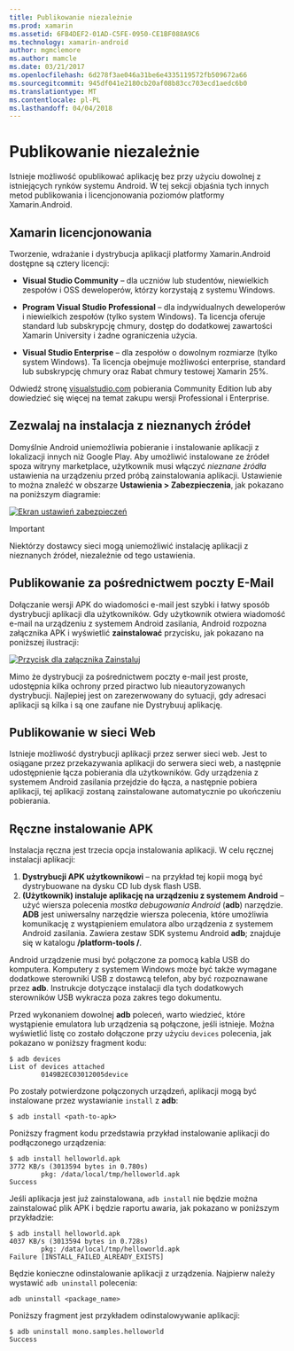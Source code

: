 ```yaml
---
title: Publikowanie niezależnie
ms.prod: xamarin
ms.assetid: 6FB4DEF2-01AD-C5FE-0950-CE1BF088A9C6
ms.technology: xamarin-android
author: mgmclemore
ms.author: mamcle
ms.date: 03/21/2017
ms.openlocfilehash: 6d278f3ae046a31be6e4335119572fb509672a66
ms.sourcegitcommit: 945df041e2180cb20af08b83cc703ecd1aedc6b0
ms.translationtype: MT
ms.contentlocale: pl-PL
ms.lasthandoff: 04/04/2018
---
```

# <a name="publishing-independently"></a>Publikowanie niezależnie

Istnieje możliwość opublikować aplikację bez przy użyciu dowolnej z istniejących rynków systemu Android. W tej sekcji objaśnia tych innych metod publikowania i licencjonowania poziomów platformy Xamarin.Android.


## <a name="xamarin-licensing"></a>Xamarin licencjonowania

Tworzenie, wdrażanie i dystrybucja aplikacji platformy Xamarin.Android dostępne są cztery licencji:

-   **Visual Studio Community** &ndash; dla uczniów lub studentów, niewielkich zespołów i OSS deweloperów, którzy korzystają z systemu Windows.

-   **Program Visual Studio Professional** &ndash; dla indywidualnych deweloperów i niewielkich zespołów (tylko system Windows). Ta licencja oferuje standard lub subskrypcję chmury, dostęp do dodatkowej zawartości Xamarin University i żadne ograniczenia użycia.

-   **Visual Studio Enterprise** &ndash; dla zespołów o dowolnym rozmiarze (tylko system Windows). Ta licencja obejmuje możliwości enterprise, standard lub subskrypcję chmury oraz Rabat chmury testowej Xamarin 25%.

Odwiedź stronę [visualstudio.com](https://www.visualstudio.com/xamarin/) pobierania Community Edition lub aby dowiedzieć się więcej na temat zakupu wersji Professional i Enterprise.


## <a name="allow-installation-from-unknown-sources"></a>Zezwalaj na instalacja z nieznanych źródeł

Domyślnie Android uniemożliwia pobieranie i instalowanie aplikacji z lokalizacji innych niż Google Play. Aby umożliwić instalowane ze źródeł spoza witryny marketplace, użytkownik musi włączyć *nieznane źródła* ustawienia na urządzeniu przed próbą zainstalowania aplikacji. Ustawienie to można znaleźć w obszarze **Ustawienia > Zabezpieczenia**, jak pokazano na poniższym diagramie:

[![Ekran ustawień zabezpieczeń](publishing-independently-images/settings.png)](publishing-independently-images/settings.png#lightbox)


> [!IMPORTANT]
> Niektórzy dostawcy sieci mogą uniemożliwić instalację aplikacji z nieznanych źródeł, niezależnie od tego ustawienia.



## <a name="publishing-by-e-mail"></a>Publikowanie za pośrednictwem poczty E-Mail

Dołączanie wersji APK do wiadomości e-mail jest szybki i łatwy sposób dystrybucji aplikacji dla użytkowników. Gdy użytkownik otwiera wiadomość e-mail na urządzeniu z systemem Android zasilania, Android rozpozna załącznika APK i wyświetlić **zainstalować** przycisku, jak pokazano na poniższej ilustracji:

[![Przycisk dla załącznika Zainstaluj](publishing-independently-images/publishing-via-email.png)](publishing-independently-images/publishing-via-email.png#lightbox)

Mimo że dystrybucji za pośrednictwem poczty e-mail jest proste, udostępnia kilka ochrony przed piractwo lub nieautoryzowanych dystrybucji. Najlepiej jest on zarezerwowany do sytuacji, gdy adresaci aplikacji są kilka i są one zaufane nie Dystrybuuj aplikację.


## <a name="publishing-by-web"></a>Publikowanie w sieci Web

Istnieje możliwość dystrybucji aplikacji przez serwer sieci web. Jest to osiągane przez przekazywania aplikacji do serwera sieci web, a następnie udostępnienie łącza pobierania dla użytkowników. Gdy urządzenia z systemem Android zasilania przejdzie do łącza, a następnie pobiera aplikacji, tej aplikacji zostaną zainstalowane automatycznie po ukończeniu pobierania.


## <a name="manually-installing-an-apk"></a>Ręczne instalowanie APK

Instalacja ręczna jest trzecia opcja instalowania aplikacji. W celu ręcznej instalacji aplikacji:

1.   **Dystrybucji APK użytkownikowi** &ndash; na przykład tej kopii mogą być dystrybuowane na dysku CD lub dysk flash USB.
1.   **(Użytkownik) instaluje aplikację na urządzeniu z systemem Android** &ndash; użyć wiersza polecenia *mostka debugowania Android* (**adb**) narzędzie. **ADB** jest uniwersalny narzędzie wiersza polecenia, które umożliwia komunikację z wystąpieniem emulatora albo urządzenia z systemem Android zasilania. Zawiera zestaw SDK systemu Android **adb**; znajduje się w katalogu  **<sdk>/platform-tools /**.

Android urządzenie musi być połączone za pomocą kabla USB do komputera.
Komputery z systemem Windows może być także wymagane dodatkowe sterowniki USB z dostawcą telefon, aby być rozpoznawane przez **adb**. Instrukcje dotyczące instalacji dla tych dodatkowych sterowników USB wykracza poza zakres tego dokumentu.

Przed wykonaniem dowolnej **adb** poleceń, warto wiedzieć, które wystąpienie emulatora lub urządzenia są połączone, jeśli istnieje. Można wyświetlić listę co zostało dołączone przy użyciu `devices` polecenia, jak pokazano w poniższy fragment kodu:

```shell
$ adb devices
List of devices attached
        0149B2EC03012005device
```

Po zostały potwierdzone połączonych urządzeń, aplikacji mogą być instalowane przez wystawianie `install` z **adb**:

```shell
$ adb install <path-to-apk>
```

Poniższy fragment kodu przedstawia przykład instalowanie aplikacji do podłączonego urządzenia:

```shell
$ adb install helloworld.apk
3772 KB/s (3013594 bytes in 0.780s)
        pkg: /data/local/tmp/helloworld.apk
Success
```

Jeśli aplikacja jest już zainstalowana, `adb install` nie będzie można zainstalować plik APK i będzie raportu awaria, jak pokazano w poniższym przykładzie:

```shell
$ adb install helloworld.apk
4037 KB/s (3013594 bytes in 0.728s)
        pkg: /data/local/tmp/helloworld.apk
Failure [INSTALL_FAILED_ALREADY_EXISTS]
```

Będzie konieczne odinstalowanie aplikacji z urządzenia. Najpierw należy wystawić `adb uninstall` polecenia:

```shell
adb uninstall <package_name>
```

Poniższy fragment jest przykładem odinstalowywanie aplikacji:

```shell
$ adb uninstall mono.samples.helloworld
Success
```
